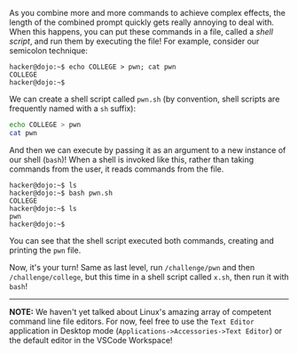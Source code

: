 As you combine more and more commands to achieve complex effects, the length of the combined prompt quickly gets really annoying to deal with.
When this happens, you can put these commands in a file, called a _shell script_, and run them by executing the file!
For example, consider our semicolon technique:

```console
hacker@dojo:~$ echo COLLEGE > pwn; cat pwn
COLLEGE
hacker@dojo:~$
```

We can create a shell script called `pwn.sh` (by convention, shell scripts are frequently named with a `sh` suffix):

```sh
echo COLLEGE > pwn
cat pwn
```

And then we can execute by passing it as an argument to a new instance of our shell (`bash`)!
When a shell is invoked like this, rather than taking commands from the user, it reads commands from the file.

```console
hacker@dojo:~$ ls
hacker@dojo:~$ bash pwn.sh
COLLEGE
hacker@dojo:~$ ls
pwn
hacker@dojo:~$
```

You can see that the shell script executed both commands, creating and printing the `pwn` file.

Now, it's your turn!
Same as last level, run `/challenge/pwn` and then `/challenge/college`, but this time in a shell script called `x.sh`, then run it with `bash`!

---
**NOTE:** We haven't yet talked about Linux's amazing array of competent command line file editors.
For now, feel free to use the `Text Editor` application in Desktop mode (`Applications->Accessories->Text Editor`) or the default editor in the VSCode Workspace!
